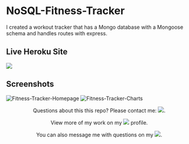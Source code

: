 # NoSQL-Fitness-Tracker
I created a workout tracker that has a Mongo database with a Mongoose schema and handles routes with express.

## Live Heroku Site
<a href="https://mongo-fitness-tracker-app.herokuapp.com/"><img src="https://img.shields.io/badge/Heroku-430098?style=for-the-badge&logo=heroku&logoColor=white"/></a>

## Screenshots
![Fitness-Tracker-Homepage](https://user-images.githubusercontent.com/52815609/143382461-c448acb6-bd7e-4206-a3c0-5f65c4210a4f.png)
![Fitness-Tracker-Charts](https://user-images.githubusercontent.com/52815609/143382471-a4fe15f3-1600-4c98-9c41-a772f44b2da6.png)


<p align="center">Questions about this this repo? Please contact me: <a href="mailto:carson74johnson@gmail.com"><img src="https://img.shields.io/badge/gmail-%23DD0031.svg?&style=for-the-badge&logo=gmail&logoColor=white"/></a>.</p>
<p align="center">View more of my work on my <a href="https://github.com/cjohnson74"><img src="https://img.shields.io/badge/GitHub-100000?style=for-the-badge&logo=github&logoColor=white"/></a> profile.</p> 
<p align="center">You can also message me with questions on my <a href="https://www.linkedin.com/in/carson74johnson/"><img src="https://img.shields.io/badge/LinkedIn-0077B5?style=for-the-badge&logo=linkedin&logoColor=white"/></a>.</p>
